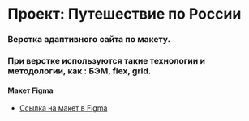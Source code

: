 # Проект: Путешествие по России

### Верстка адаптивного сайта по макету.
### При верстке используются такие технологии и методологии, как : БЭМ, flex, grid. 

#### Макет Figma

* [Ссылка на макет в Figma](https://www.figma.com/file/5S2WSbEFL6awjVWJ0NWL8Q/Sprint-3_-Russia-_-desktop-mobile?node-id=28503%3A0)